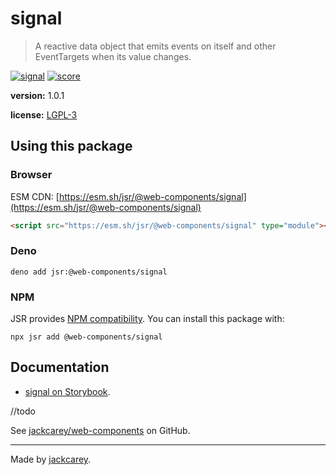# signal

> A reactive data object that emits events on itself and other EventTargets when its value changes.

[![signal](https://jsr.io/badges/@web-components/signal)](https://jsr.io/@web-components/signal) [![score](https://jsr.io/badges/@web-components/signal/score)](https://jsr.io/@web-components/signal/score)

**version:** 1.0.1

**license:** [LGPL-3](./LICENSE.md)

## Using this package

### Browser

ESM CDN: [https://esm.sh/jsr/@web-components/signal](https://esm.sh/jsr/@web-components/signal)

```html
<script src="https://esm.sh/jsr/@web-components/signal" type="module"></script>
```

### Deno

```
deno add jsr:@web-components/signal
```

### NPM

JSR provides [NPM compatibility](https://jsr.io/docs/npm-compatibility). You can install this package with:

```
npx jsr add @web-components/signal
```

## Documentation

-   [signal on Storybook](https://jackcarey.co.uk/web-components/storybook-static/?path=/docs/about--all-stories).

//todo

See [jackcarey/web-components](https://github.com/jackcarey/web-components) on GitHub.


---

Made by [jackcarey](https://jackcarey.co.uk).
